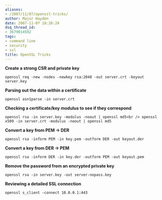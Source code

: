 ```yaml
---
aliases:
- /2007/11/07/openssl-tricks/
author: Major Hayden
date: 2007-11-07 18:26:24
dsq_thread_id:
- 3679014592
tags:
- command line
- security
- ssl
title: OpenSSL Tricks
---
```


**Create a strong CSR and private key**
  
`openssl req -new -nodes -newkey rsa:2048 -out server.crt -keyout server.key`

**Parsing out the data within a certificate**
  
`openssl asn1parse -in server.crt`

**Checking a certificate/key modulus to see if they correspond**
  
`openssl rsa -in server.key -modulus -noout | openssl md5<br />
openssl x509 -in server.crt -modulus -noout | openssl md5`

**Convert a key from PEM -> DER**
  
`openssl rsa -inform PEM -in key.pem -outform DER -out keyout.der`

**Convert a key from DER -> PEM**
  
`openssl rsa -inform DER -in key.der -outform PEM -out keyout.pem`

**Remove the password from an encrypted private key**
  
`openssl rsa -in server.key -out server-nopass.key`

**Reviewing a detailed SSL connection**
  
`openssl s_client -connect 10.0.0.1:443`